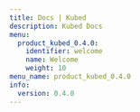 ```yaml
---
title: Docs | Kubed
description: Kubed Docs
menu:
  product_kubed_0.4.0:
    identifier: welcome
    name: Welcome
    weight: 10
menu_name: product_kubed_0.4.0
info:
  version: 0.4.0
---
```


